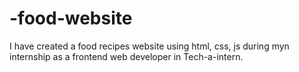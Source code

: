 # -food-website
I have created a food recipes website using html, css, js during myn internship as a frontend web developer in Tech-a-intern.

